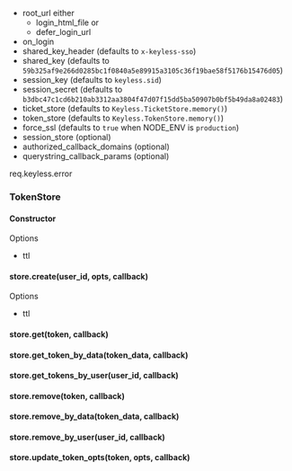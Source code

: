 - root_url
either
  - login_html_file
  or
  - defer_login_url
- on_login
- shared_key_header (defaults to `x-keyless-sso`)
- shared_key (defaults to `59b325af9e266d0285bc1f0840a5e89915a3105c36f19bae58f5176b15476d05`)
- session_key (defaults to `keyless.sid`)
- session_secret (defaults to `b3dbc47c1cd6b210ab3312aa3804f47d07f15dd5ba50907b0bf5b49da8a02483`)
- ticket_store (defaults to `Keyless.TicketStore.memory()`)
- token_store (defaults to `Keyless.TokenStore.memory()`)
- force_ssl (defaults to `true` when NODE_ENV is `production`)
- session_store (optional)
- authorized_callback_domains (optional)
- querystring_callback_params (optional)


req.keyless.error


### TokenStore

#### Constructor
Options
- ttl

#### store.create(user_id, opts, callback)
Options
- ttl

#### store.get(token, callback)
#### store.get_token_by_data(token_data, callback)
#### store.get_tokens_by_user(user_id, callback)
#### store.remove(token, callback)
#### store.remove_by_data(token_data, callback)
#### store.remove_by_user(user_id, callback)
#### store.update_token_opts(token, opts, callback)
